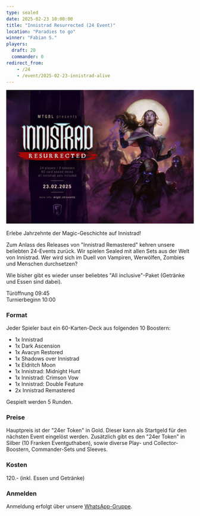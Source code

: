 ```yaml
---
type: sealed
date: 2025-02-23 10:00:00
title: "Innistrad Resurrected (24 Event)"
location: "Paradies to go"
winner: "Fabian S."
players:
  draft: 20
  commander: 0
redirect_from:
    - /24
    - /event/2025-02-23-innistrad-alive
---
```


![Innistrad Resurrected](/assets/img/innistrad-resurrected-2025.jpg)

Erlebe Jahrzehnte der Magic-Geschichte auf Innistrad!

Zum Anlass des Releases von "Innistrad Remastered" kehren unsere beliebten 24-Events zurück.
Wir spielen Sealed mit allen Sets aus der Welt von Innistrad.
Wer wird sich im Duell von Vampiren, Werwölfen, Zombies und Menschen durchsetzen?

Wie bisher gibt es wieder unser beliebtes "All inclusive"-Paket (Getränke und Essen sind dabei).

Türöffnung 09:45 \
Turnierbeginn 10:00

### Format
Jeder Spieler baut ein 60-Karten-Deck aus folgenden 10 Boostern:
* 1x Innistrad
* 1x Dark Ascension
* 1x Avacyn Restored
* 1x Shadows over Innistrad
* 1x Eldritch Moon
* 1x Innistrad: Midnight Hunt
* 1x Innistrad: Crimson Vow
* 1x Innistrad: Double Feature
* 2x Innistrad Remastered

Gespielt werden 5 Runden.

### Preise
Hauptpreis ist der "24er Token" in Gold. Dieser kann als Startgeld für den nächsten Event eingelöst werden.
Zusätzlich gibt es den "24er Token" in Silber (10 Franken Eventguthaben), sowie diverse Play- und Collector-Boostern, Commander-Sets und Sleeves.

### Kosten
120.- (inkl. Essen und Getränke)

### Anmelden
Anmeldung erfolgt über unsere [WhatsApp-Gruppe](https://chat.whatsapp.com/BsAFGkmdedvIyrGv7ORXSg).
